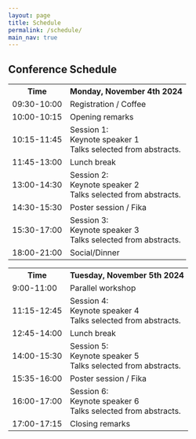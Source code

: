 ```yaml
---
layout: page
title: Schedule
permalink: /schedule/
main_nav: true
---
```


<!-- ![alt text]({{ site.baseurl }}/assets/profile-placeholder.gif "Profile Picture"){:.profile} -->

<h2>Conference Schedule</h2>

<table>
  <tr>
    <th>Time</th>
    <th>Monday, November 4th 2024</th>
  </tr>
  <tr>
    <td>09:30-10:00</td>
    <td>Registration / Coffee</td>
  </tr>
  <tr>
    <td>10:00-10:15</td>
    <td>Opening remarks</td>
  </tr>
  <tr>
    <td>10:15-11:45</td>
    <td>Session 1:<br>Keynote speaker 1<br>Talks selected from abstracts.</td>
  </tr>
  <tr>
    <td>11:45-13:00</td>
    <td>Lunch break</td>
  </tr>
  <tr>
    <td>13:00-14:30</td>
    <td>Session 2:<br>Keynote speaker 2<br>Talks selected from abstracts.</td>
  </tr>
  <tr>
    <td>14:30-15:30</td>
    <td>Poster session / Fika</td>
  </tr>
  <tr>
    <td>15:30-17:00</td>
    <td>Session 3:<br>Keynote speaker 3<br>Talks selected from abstracts.</td>
  </tr>
  <tr>
    <td>18:00-21:00</td>
    <td>Social/Dinner</td>
  </tr>
</table>

<table>
  <tr>
    <th>Time</th>
    <th>Tuesday, November 5th 2024</th>
  </tr>
  <tr>
    <td>9:00-11:00</td>
    <td>Parallel workshop</td>
  </tr>
  <tr>
    <td>11:15-12:45</td>
    <td>Session 4:<br>Keynote speaker 4<br>Talks selected from abstracts.</td>
  </tr>
  <tr>
    <td>12:45-14:00</td>
    <td>Lunch break</td>
  </tr>
  <tr>
    <td>14:00-15:30</td>
    <td>Session 5:<br>Keynote speaker 5<br>Talks selected from abstracts.</td>
  </tr>
  <tr>
    <td>15:35-16:00</td>
    <td>Poster session / Fika</td>
  </tr>
  <tr>
    <td>16:00-17:00</td>
    <td>Session 6:<br>Keynote speaker 6<br>Talks selected from abstracts.</td>
  </tr>
  <tr>
    <td>17:00-17:15</td>
    <td>Closing remarks</td>
  </tr>
</table>
